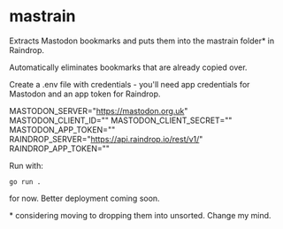 # mastrain

Extracts Mastodon bookmarks and puts them into the mastrain folder* in Raindrop.

Automatically eliminates bookmarks that are already copied over.

Create a .env file with credentials - you'll need app credentials for Mastodon and an app token for Raindrop.

MASTODON_SERVER="https://mastodon.org.uk"
MASTODON_CLIENT_ID=""
MASTODON_CLIENT_SECRET=""
MASTODON_APP_TOKEN=""
RAINDROP_SERVER="https://api.raindrop.io/rest/v1/"
RAINDROP_APP_TOKEN=""

Run with:

`go run .`

for now. Better deployment coming soon.

\* considering moving to dropping them into unsorted. Change my mind.

